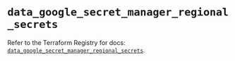 # `data_google_secret_manager_regional_secrets`

Refer to the Terraform Registry for docs: [`data_google_secret_manager_regional_secrets`](https://registry.terraform.io/providers/hashicorp/google-beta/6.33.0/docs/data-sources/google_secret_manager_regional_secrets).
